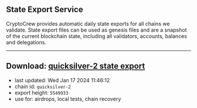 ## State Export Service
CryptoCrew provides automatic daily state exports for all chains we validate. State export files can be used as genesis files and are a snapshot of the current blockchain state, including all validators, accounts, balances and delegations.

---
**Download: [quicksilver-2 state export](https://dl.ccvalidators.com/SERVICE/quicksilver/quicksilver-2_export_5549933.json)**
---

- last updated: Wed Jan 17 2024 11:46:12
- chain id: `quicksilver-2`
- export height: `5549933`
- use for: airdrops, local tests, chain recovery

